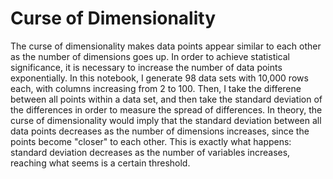 # Curse of Dimensionality

The curse of dimensionality makes data points appear similar to each other as the number of dimensions goes up. In order to achieve statistical significance, it is necessary to increase the number of data points exponentially. In this notebook, I generate 98 data sets with 10,000 rows each, with columns increasing from 2 to 100. Then, I take the differene between all points within a data set, and then take the standard deviation of the differences in order to measure the spread of differences. In theory, the curse of dimensionality would imply that the standard deviation between all data points decreases as the number of dimensions increases, since the points become "closer" to each other. This is exactly what happens: standard deviation decreases as the number of variables increases, reaching what seems is  a certain threshold. 
